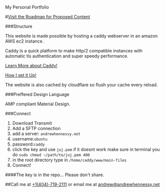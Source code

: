 

My Personal Portfolio

#[Visit the Roadmap for Proposed Content](https://github.com/DannyBoyBroadSword/andrewhennessy/blob/master/roadMap.md)

###Structure

This website is made possible by hosting a caddy webserver in an amazon AWS ec2 instance. 

Caddy is a quick platform to make http/2 compatible instances with automatic tls authentication and super speedy performance. 

[Learn More about Caddy!](https://caddyserver.com/)

[How I set it Up!](https://fullstackforger.com/environment-setup/setting-up-small-ec2-caddy-production-server-for-nodejs)

The website is also cached by cloudflare so flush your cache every reload. 

###Preffered Design Language

AMP compliant Material Design. 

###Connect

1. Download Transmit
2. Add a SFTP connection
3. add a server: `andrewhennessy.net`
4. username:`ubuntu`
5. password:`caddy`
6. click the key and use `juj.pem` if it doesnt work make sure in terminal you do `sudo chmod ~/path/to/juj.pem 400`
7. in the root directory type in `/home/caddy/www/main-files`
8. Connect!

####The key is in the repo... Please don't share. 

##Call me at [+1(404)-719-2111](tel:+14047192111) or email me at [andrew@andrewhennessy.net](mailto:andrew@andrewhennessy.net)
